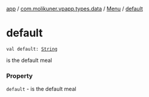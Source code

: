 [app](../../index.md) / [com.molikuner.vpapp.types.data](../index.md) / [Menu](index.md) / [default](./default.md)

# default

`val default: `[`String`](https://kotlinlang.org/api/latest/jvm/stdlib/kotlin/-string/index.html)

is the default meal

### Property

`default` - is the default meal